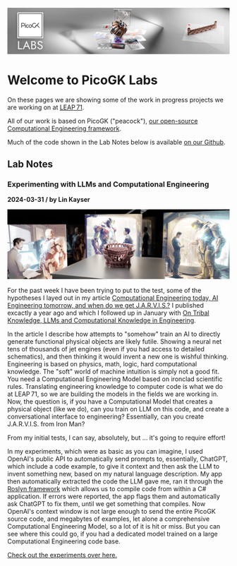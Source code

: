 ![PicoGK_Labs](PicoGK_Labs.jpg)

# Welcome to PicoGK Labs

On these pages we are showing some of the work in progress projects we are working on at [LEAP 71](https://leap71.com).

All of our work is based on PicoGK ("peacock"), [our open-source Computational Engineering framework](https://github.com/leap71/PicoGK). 

Much of the code shown in the Lab Notes below is available [on our Github](https://github.com/leap71).

## Lab Notes

### Experimenting with LLMs and Computational Engineering

**2024-03-31 / by Lin Kayser**

![jvis](2024-03-31-Lin/jvis.jpeg)

For the past week I have been trying to put to the test, some of the hypotheses I layed out in my article [Computational Engineering today, AI Engineering tomorrow, and when do we get J.A.R.V.I.S.?](https://jlk.ae/2023/03/29/computational-engineering-today-ai-engineering-tomorrow-and-when-do-we-get-j-a-r-v-i-s/) I published excactly a year ago and which I followed up in January with [On Tribal Knowledge, LLMs and Computational Knowledge in Engineering](https://jlk.ae/2024/01/01/on-tribal-knowledge-llms-and-computational-knowledge-in-engineering/).

In the article I describe how attempts to "somehow" train an AI to directly generate functional physical objects are likely futile. Showing a neural net tens of thousands of jet engines (even if you had access to detailed schematics), and then thinking it would invent a new one is wishful thinking. Engineering is based on physics, math, logic, hard computational knowledge. The "soft" world of machine intuition is simply not a good fit. You need a Computational Engineering Model based on ironclad scientific rules. Translating engineering knowledge to computer code is what we do at LEAP 71, so we are building the models in the fields we are working in. Now, the question is, if you have a Computational Model that creates a physical object (like we do), can you train on LLM on this code, and create a conversational interface to engineering? Essentially, can you create J.A.R.V.I.S. from Iron Man? 

From my initial tests, I can say, absolutely, but ... it's going to require effort!

In my experiments, which were as basic as you can imagine, I used OpenAI's public API to automatically send prompts to, essentially, ChatGPT, which include a code example, to give it context and then ask the LLM to invent something new, based on my natural language description. My app then automatically extracted the code the LLM gave me, ran it through the [Roslyn framework](https://en.wikipedia.org/wiki/Roslyn_(compiler)) which allows us to compile code from within a C# application. If errors were reported, the app flags them and automatically ask ChatGPT to fix them, until we get something that compiles. Now OpenAI's context window is not large enough to send the entire PicoGK source code, and megabytes of examples, let alone a comprehensive Computational Engineering Model, so a lot of it is hit or miss. But you can see where this could go, if you had a dedicated model trained on a large Computational Engineering code base. 

[Check out the experiments over here.](2024-03-31-Lin/README.md#setup)

